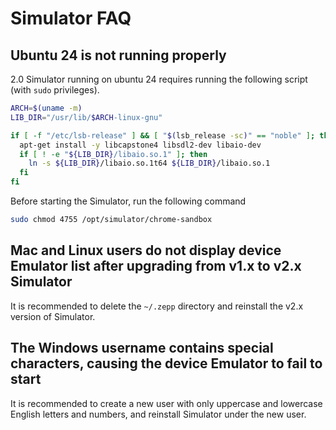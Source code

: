# Simulator FAQ

## Ubuntu 24 is not running properly

2.0 Simulator running on ubuntu 24 requires running the following script (with `sudo` privileges).

```sh title="simulator_env.sh"
ARCH=$(uname -m)
LIB_DIR="/usr/lib/$ARCH-linux-gnu"

if [ -f "/etc/lsb-release" ] && [ "$(lsb_release -sc)" == "noble" ]; then
  apt-get install -y libcapstone4 libsdl2-dev libaio-dev
  if [ ! -e "${LIB_DIR}/libaio.so.1" ]; then
    ln -s ${LIB_DIR}/libaio.so.1t64 ${LIB_DIR}/libaio.so.1
  fi
fi
```

Before starting the Simulator, run the following command

```sh
sudo chmod 4755 /opt/simulator/chrome-sandbox
```

## Mac and Linux users do not display device Emulator list after upgrading from v1.x to v2.x Simulator

It is recommended to delete the `~/.zepp` directory and reinstall the v2.x version of Simulator.

## The Windows username contains special characters, causing the device Emulator to fail to start

It is recommended to create a new user with only uppercase and lowercase English letters and numbers, and reinstall Simulator under the new user.
